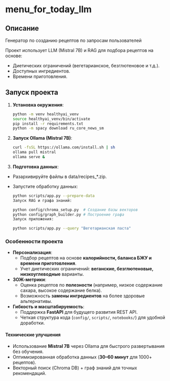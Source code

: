 # menu_for_today_llm

## Описание
Генератор по созданию рецептов по запросам пользователей

Проект использует LLM (Mistral 7B) и RAG для подбора рецептов на основе:
- Диетических ограничений (вегетарианское, безглютеновое и т.д.).
- Доступных ингредиентов.
- Времени приготовления.

## Запуск проекта

1. **Установка окружения**:
   ```bash
   python -m venv healthyai_venv
   source healthyai_venv/bin/activate
   pip install -r requirements.txt
   python -m spacy download ru_core_news_sm

2. **Запуск Ollama (Mistral 7B)**:
    ```bash
    curl -fsSL https://ollama.com/install.sh | sh
    ollama pull mistral
    ollama serve &

3. **Подготовка данных**:

- Разархивируйте файлы в data/recipes_*.zip.

- Запустите обработку данных:

    ```bash
    python scripts/app.py --prepare-data
    Запуск RAG и графа знаний:

    python config/chroma_setup.py  # Создание базы векторов
    python config/graph_builder.py # Построение графа
    Запуск приложения:

    python scripts/app.py --query "Вегетарианская паста"


### **Особенности проекта**  
 
- **Персонализация**:  
  - Подбор рецептов на основе **калорийности, баланса БЖУ и времени приготовления**.  
  - Учет диетических ограничений: **веганские, безглютеновые, низкоуглеводные** варианты.  
- **ЗОЖ-метрики**:  
  - Оценка рецептов по **полезности** (например, низкое содержание сахара, высокое содержание белка).  
  - Возможность **замены ингредиентов** на более здоровые альтернативы.  
- **Гибкость и масштабируемость**:  
  - Поддержка **FastAPI** для будущего развития REST API.  
  - Четкая структура кода (`config/`, `scripts/`, `notebooks/`) для удобной доработки.  

#### **Технические улучшения**  
- Использование **Mistral 7B** через Ollama для быстрого развертывания без обучения.  
- Оптимизированная обработка данных (**30–60 минут** для 1000+ рецептов).  
- Векторный поиск (Chroma DB) + граф знаний для точных рекомендаций.  